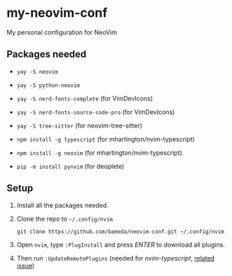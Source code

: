 my-neovim-conf
==============

My personal configuration for NeoVim

Packages needed
---------------

- `yay -S neovim`
- `yay -S python-neovim`
- `yay -S nerd-fonts-complete`          (for VimDevIcons)
- `yay -S nerd-fonts-source-code-pro`   (for VimDevIcons)
- `yay -S tree-sitter`                  (for neovim-tree-sitter)

- `npm install -g typescript`      (for mhartington/nvim-typescript)
- `npm install -g neovim`          (for mhartington/nvim-typescript)
- `pip -m install pynvim`          (for deoplete)

Setup
-----
1. Install all the packages needed.

2. Clone the repo to `~/.config/nvim`

    ```
    git clone https://github.com/bameda/neovim-conf.git ~/.config/nvim
    ```

3. Open `nvim`, type `:PlugInstall` and press *ENTER* to download all plugins.

4. Then run `:UpdateRemotePlugins` (needed for _nvim-typescript_, [related issue](https://github.com/mhartington/nvim-typescript/issues/50))
